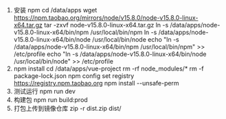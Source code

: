 1. 安装 npm
cd /data/apps
wget https://npm.taobao.org/mirrors/node/v15.8.0/node-v15.8.0-linux-x64.tar.gz
tar -zxvf node-v15.8.0-linux-x64.tar.gz 
ln -s /data/apps/node-v15.8.0-linux-x64/bin/npm /usr/local/bin/npm
ln -s /data/apps/node-v15.8.0-linux-x64/bin/node /usr/local/bin/node
echo "ln -s /data/apps/node-v15.8.0-linux-x64/bin/npm /usr/local/bin/npm" >> /etc/profile
echo "ln -s /data/apps/node-v15.8.0-linux-x64/bin/node /usr/local/bin/node" >> /etc/profile
2. npm install
cd /data/apps/vue-project
rm -rf node_modules/*
rm -f package-lock.json
npm config set registry https://registry.npm.taobao.org 
npm install  --unsafe-perm
3. 测试运行
npm run dev
4. 构建包
npm run build:prod 
5. 打包上传到镜像仓库
zip -r dist.zip dist/